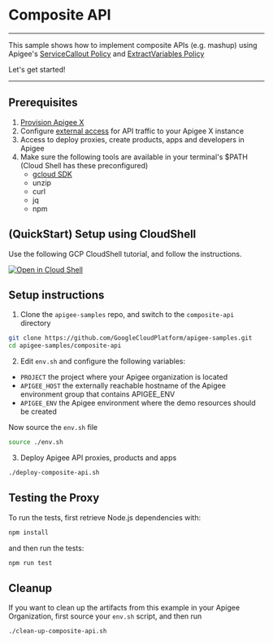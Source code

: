 # Composite API

---
This sample shows how to implement composite APIs (e.g. mashup) using Apigee's [ServiceCallout Policy](https://cloud.google.com/apigee/docs/api-platform/reference/policies/service-callout-policy) and [ExtractVariables Policy](https://cloud.google.com/apigee/docs/api-platform/reference/policies/extract-variables-policy)

Let's get started!

---

## Prerequisites

1. [Provision Apigee X](https://cloud.google.com/apigee/docs/api-platform/get-started/provisioning-intro)
2. Configure [external access](https://cloud.google.com/apigee/docs/api-platform/get-started/configure-routing#external-access) for API traffic to your Apigee X instance
3. Access to deploy proxies, create products, apps and developers in Apigee
4. Make sure the following tools are available in your terminal's $PATH (Cloud Shell has these preconfigured)
    * [gcloud SDK](https://cloud.google.com/sdk/docs/install)
    * unzip
    * curl
    * jq
    * npm

## (QuickStart) Setup using CloudShell

Use the following GCP CloudShell tutorial, and follow the instructions.

[![Open in Cloud Shell](https://gstatic.com/cloudssh/images/open-btn.png)](https://ssh.cloud.google.com/cloudshell/open?cloudshell_git_repo=https://github.com/GoogleCloudPlatform/apigee-samples&cloudshell_git_branch=main&cloudshell_workspace=.&cloudshell_tutorial=composite-api/docs/cloudshell-tutorial.md)

## Setup instructions

1. Clone the `apigee-samples` repo, and switch to the `composite-api` directory

```bash
git clone https://github.com/GoogleCloudPlatform/apigee-samples.git
cd apigee-samples/composite-api
```

2. Edit `env.sh` and configure the following variables:

* `PROJECT` the project where your Apigee organization is located
* `APIGEE_HOST` the externally reachable hostname of the Apigee environment group that contains APIGEE_ENV
* `APIGEE_ENV` the Apigee environment where the demo resources should be created

Now source the `env.sh` file

```bash
source ./env.sh
```

3. Deploy Apigee API proxies, products and apps

```bash
./deploy-composite-api.sh
```

## Testing the Proxy

To run the tests, first retrieve Node.js dependencies with:

```bash
npm install
```

and then run the tests:

```bash
npm run test
```

## Cleanup

If you want to clean up the artifacts from this example in your Apigee Organization, first source your `env.sh` script, and then run

```bash
./clean-up-composite-api.sh
```
